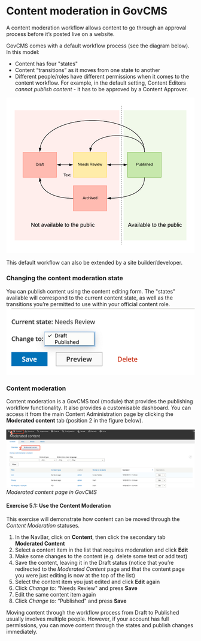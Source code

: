 # Content moderation in GovCMS

A content moderation workflow allows content to go through an approval process before it’s posted live on a website.

GovCMS comes with a default workflow process \(see the diagram below\). In this model:

* Content has four "states"
* Content “transitions” as it moves from one state to another
* Different people/roles have different permissions when it comes to the content workflow. For example, in the default setting, Content Editors _cannot publish content -_ it has to be approved by a Content Approver.

![](../.gitbook/assets/48%20%281%29.png)

This default workflow can also be extended by a site builder/developer.

### Changing the content moderation state

You can publish content using the content editing form. The "states" available will correspond to the current content state, as well as the transitions you’re permitted to use within your official content role.![](../.gitbook/assets/49.png)

### Content moderation

Content moderation is a GovCMS tool \(module\) that provides the publishing workflow functionality. It also provides a customisable dashboard. You can access it from the main Content Administration page by clicking the **Moderated content** tab \(position 2 in the figure below\).

![](../.gitbook/assets/50%20%281%29%20%281%29.png)_Moderated content page in GovCMS_

#### Exercise 5.1: Use the Content Moderation

This exercise will demonstrate how content can be moved through the _Content Moderation_ statuses.

1. In the NavBar, click on **Content**, then click the secondary tab **Moderated Content**
2. Select a content item in the list that requires moderation and click **Edit**
3. Make some changes to the content \(e.g. delete some text or add text\)
4. Save the content, leaving it in the Draft status \(notice that you’re redirected to the _Moderated Content_ page and that the content page you were just editing is now at the top of the list\)
5. Select the content item you just edited and click **Edit** again
6. Click _Change to:_ “Needs Review" and press **Save**
7. Edit the same content item again
8. Click _Change to:_ “Published" and press **Save**

Moving content through the workflow process from Draft to Published usually involves multiple people. However, if your account has full permissions, you can move content through the states and publish changes immediately.

## 

